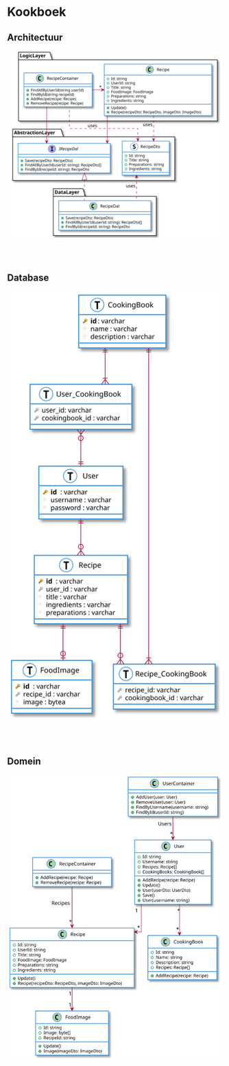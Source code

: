 # Kookboek

## Architectuur
![](svg/Architectuur.svg)

<br/><br/>
## Database
![](svg/Database.svg)

<br/><br/>
## Domein
![](svg/Domein.svg)

